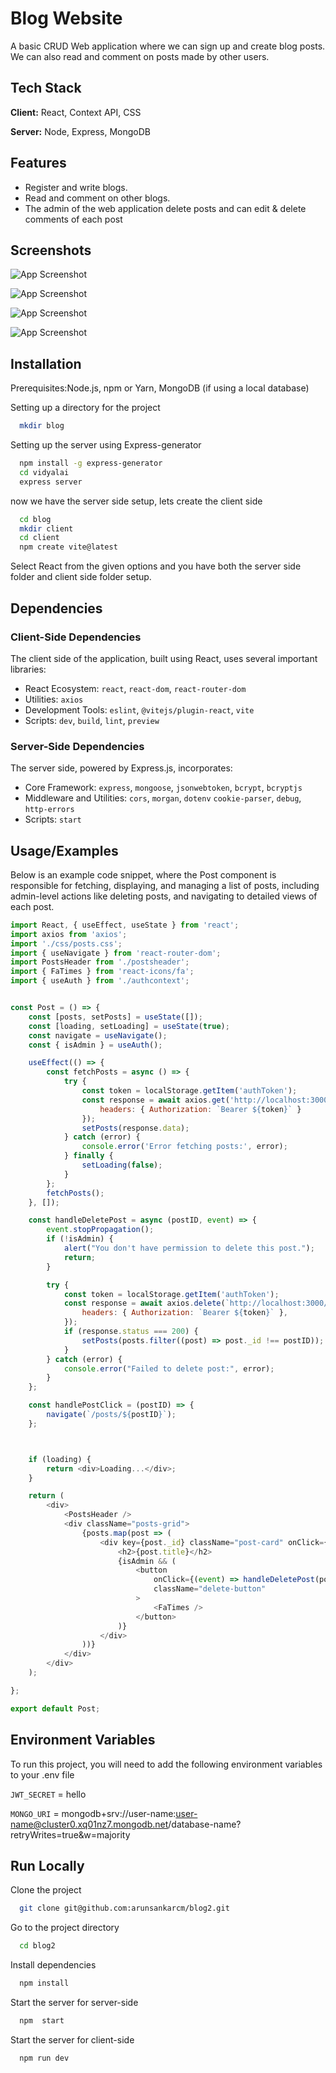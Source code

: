 
# Blog Website

A basic CRUD Web application where we can sign up and create blog posts. We can also read and comment on posts made by other users. 



## Tech Stack

**Client:** React, Context API, CSS

**Server:** Node, Express, MongoDB


## Features

- Register and write blogs.
- Read and comment on other blogs.
- The admin of the web application delete posts and can edit & delete comments of each post


## Screenshots

![App Screenshot](https://i.ibb.co/Mf4dNgB/browse-posts.png)

![App Screenshot](https://i.ibb.co/PGH72P1/home.png)

![App Screenshot](https://i.ibb.co/mX8m9G3/login.png)

![App Screenshot](https://i.ibb.co/ys32Bcv/post.png)



## Installation

Prerequisites:Node.js, npm or Yarn, MongoDB (if using a local database)

Setting up a directory for the project 

```bash
  mkdir blog
```

Setting up the server using Express-generator 

```bash
  npm install -g express-generator
  cd vidyalai
  express server
```
now we have the server side setup, lets create the client side

```bash
  cd blog
  mkdir client
  cd client
  npm create vite@latest
```
Select React from the given options and you have both the server side folder and client side folder setup.
## Dependencies

### Client-Side Dependencies
The client side of the application, built using React, uses several important libraries:

- React Ecosystem: `react`, `react-dom`, `react-router-dom`
- Utilities: `axios`
- Development Tools:  `eslint`, `@vitejs/plugin-react`, `vite`
- Scripts: `dev`, `build`, `lint`, `preview`

### Server-Side Dependencies
The server side, powered by Express.js, incorporates:

- Core Framework: `express`, `mongoose`, `jsonwebtoken`, `bcrypt`, `bcryptjs`
- Middleware and Utilities: `cors`, `morgan`, `dotenv` `cookie-parser`, `debug`, `http-errors`
- Scripts: `start`



## Usage/Examples

Below is an example code snippet, where the Post component is responsible for fetching, displaying, and managing a list of posts, including admin-level actions like deleting posts, and navigating to detailed views of each post.

```javascript
import React, { useEffect, useState } from 'react';
import axios from 'axios';
import './css/posts.css';
import { useNavigate } from 'react-router-dom';
import PostsHeader from './postsheader';
import { FaTimes } from 'react-icons/fa';
import { useAuth } from './authcontext';


const Post = () => {
    const [posts, setPosts] = useState([]);
    const [loading, setLoading] = useState(true);
    const navigate = useNavigate();
    const { isAdmin } = useAuth();

    useEffect(() => {
        const fetchPosts = async () => {
            try {
                const token = localStorage.getItem('authToken');
                const response = await axios.get('http://localhost:3000/posts', {
                    headers: { Authorization: `Bearer ${token}` }
                });
                setPosts(response.data);
            } catch (error) {
                console.error('Error fetching posts:', error);
            } finally {
                setLoading(false);
            }
        };
        fetchPosts();
    }, []);

    const handleDeletePost = async (postID, event) => {
        event.stopPropagation();
        if (!isAdmin) {
            alert("You don't have permission to delete this post.");
            return;
        }

        try {
            const token = localStorage.getItem('authToken');
            const response = await axios.delete(`http://localhost:3000/posts/delete-post/${postID}`, {
                headers: { Authorization: `Bearer ${token}` },
            });
            if (response.status === 200) {
                setPosts(posts.filter((post) => post._id !== postID));
            }
        } catch (error) {
            console.error("Failed to delete post:", error);
        }
    };

    const handlePostClick = (postID) => {
        navigate(`/posts/${postID}`);
    };



    if (loading) {
        return <div>Loading...</div>;
    }

    return (
        <div>
            <PostsHeader />
            <div className="posts-grid">
                {posts.map(post => (
                    <div key={post._id} className="post-card" onClick={() => handlePostClick(post._id)}>
                        <h2>{post.title}</h2>
                        {isAdmin && (
                            <button
                                onClick={(event) => handleDeletePost(post._id, event)}
                                className="delete-button"
                            >
                                <FaTimes />
                            </button>
                        )}
                    </div>
                ))}
            </div>
        </div>
    );

};

export default Post;

```


## Environment Variables

To run this project, you will need to add the following environment variables to your .env file

`JWT_SECRET` = hello

`MONGO_URI` = mongodb+srv://user-name:user-name@cluster0.xq01nz7.mongodb.net/database-name?retryWrites=true&w=majority


## Run Locally

Clone the project

```bash
  git clone git@github.com:arunsankarcm/blog2.git
```

Go to the project directory

```bash
  cd blog2
```

Install dependencies

```bash
  npm install
```

Start the server for server-side

```bash
  npm  start
```

Start the server for client-side

```bash
  npm run dev  
```

